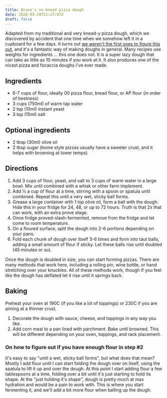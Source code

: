 ```yaml
---
title: Bruce's no-knead pizza dough
date: 2024-03-29T21:27:07Z
draft: false
---
```


Adapted from my traditional and very knead-y pizza dough, which we discovered by accident that one time when we somehow left it in a cupboard for a few days. It turns out [we weren't the first ones to figure this out](https://www.seriouseats.com/recipes/2012/03/jim-laheys-no-knead-pizza-dough-recipe.html), and it's a fantastic way of making doughs in general. Many recipes use weights for ingredients \... this one does not. It is a super lazy dough that can take as little as 10 minutes if you work at it. It also produces one of the nicest pizza and focaccia doughs I've ever made.

## Ingredients

- 6-7 cups of flour, ideally 00 pizza flour, bread flour, or AP flour (in order of bestness)
- 3 cups (750ml) of warm tap water
- 2 tsp (10ml) instant yeast
- 3 tsp (15ml) salt

## Optional ingredients

- 2 tbsp (30ml) olive oil
- 2 tbsp sugar (home style pizzas usually have a sweeter crust, and it helps with browning at lower temps)

## Directions

1. Add 3 cups of flour, yeast, and salt to 3 cups of warm water in a large bowl. Mix until combined with a whisk or other farm implement.
2. Add ½ a cup of flour at a time, stirring with a spoon or spatula until combined. Repeat this until a very wet, sticky ball forms.
3. Grease a large container with 1 tsp olive oil, form a ball with the dough. Hide this in your fridge for 24, 48, or up to 72 hours. Truth is that 2x that can work, with an extra prove stage.
4. Once fridge proved-slash-fermented, remove from the fridge and let come to room temperature.
5. On a floured surface, split the dough into 2-6 portions depending on your pans.
6. Fold each chunk of dough over itself 3-6 times and form into taut balls, adding a small amount of flour if sticky. Let these balls rise until doubled (45 minutes or so).

Once the dough is doubled in size, you can start forming pizzas. There are many methods that work here, including a rolling pin, wine bottle, or hand stretching over your knuckles. All of these methods work, though if you feel like the dough has deflated let it rise until it springs back.

## Baking

Preheat your oven at 190C (if you like a lot of toppings) or 230C if you are aiming at a thinner crust.

1. Decorate the dough with sauce, cheese, and toppings in any way you like.
2. Add corn meal to a pan lined with parchment. Bake until browned. This will be different depending on your oven, toppings, and rack placement.

### On how to figure out if you have enough flour in step #2

It's easy to say "until a wet, sticky ball forms", but what does that mean? Mostly I add flour until I can start folding the dough over on itself, using the spatula to lift it up and over the dough. At this point I start adding flour a few tablespoons at a time, folding over a bit until it's just starting to hold its shape. At the "just holding it's shape", dough is pretty much at max hydration and would be a pain to work with. This is where you start fermenting it, and we'll add a bit more flour when balling up the dough.
